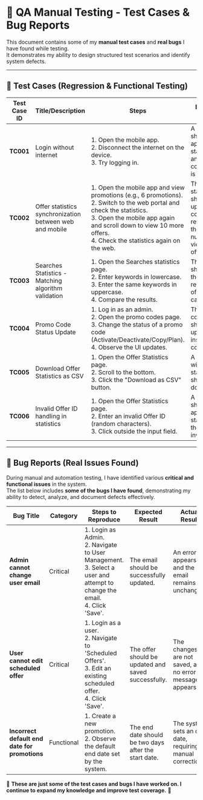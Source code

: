 # 📝 QA Manual Testing - Test Cases & Bug Reports  

This document contains some of my **manual test cases** and **real bugs** I have found while testing.  
It demonstrates my ability to design structured test scenarios and identify system defects.  

---

## 📌 Test Cases (Regression & Functional Testing)

| **Test Case ID** | **Title/Description** | **Steps** | **Expected Result** | **Pass / Fail** | **Comments** |
|-----------------|----------------------|----------|----------------------|----------------|-----------|
| **TC001** | Login without internet | 1. Open the mobile app.<br>2. Disconnect the internet on the device.<br>3. Try logging in. | A message should appear stating that an internet connection is required. | **Pass** | Error message displayed correctly. |
| **TC002** | Offer statistics synchronization between web and mobile | 1. Open the mobile app and view promotions (e.g., 6 promotions).<br>2. Switch to the web portal and check the statistics.<br>3. Open the mobile app again and scroll down to view 10 more offers.<br>4. Check the statistics again on the web. | The statistics should update correctly, reflecting the new number of viewed offers. | **Fail** | The web statistics do not update immediately, leading to discrepancies. |
| **TC003** | Searches Statistics - Matching algorithm validation | 1. Open the Searches statistics page.<br>2. Enter keywords in lowercase.<br>3. Enter the same keywords in uppercase.<br>4. Compare the results. | The results should be the same, regardless of letter case. | **Pass** | Search returns correct results. |
| **TC004** | Promo Code Status Update | 1. Log in as an admin.<br>2. Open the promo codes page.<br>3. Change the status of a promo code (Activate/Deactivate/Copy/Plan).<br>4. Observe the UI updates. | The promo code status should update instantly and correctly. | **Fail** | The UI does not always reflect the new status immediately. |
| **TC005** | Download Offer Statistics as CSV | 1. Open the Offer Statistics page.<br>2. Scroll to the bottom.<br>3. Click the "Download as CSV" button. | A CSV file with statistics should be downloaded. | **Pass** | CSV file downloads successfully. |
| **TC006** | Invalid Offer ID handling in statistics | 1. Open the Offer Statistics page.<br>2. Enter an invalid Offer ID (random characters).<br>3. Click outside the input field. | A message should appear stating that the ID is invalid. | **Fail** | No message appears, and the statistics remain unchanged. |

---

## 🐞 Bug Reports (Real Issues Found)  

During manual and automation testing, I have identified various **critical and functional issues** in the system.  
The list below includes **some of the bugs I have found**, demonstrating my ability to detect, analyze, and document defects effectively.  

| **Bug Title** | **Category** | **Steps to Reproduce** | **Expected Result** | **Actual Result** |
|--------------|-------------|------------------------|----------------------|--------------------|
| **Admin cannot change user email** | Critical | 1. Login as Admin.<br>2. Navigate to User Management.<br>3. Select a user and attempt to change the email.<br>4. Click 'Save'. | The email should be successfully updated. | An error appears, and the email remains unchanged. |
| **User cannot edit scheduled offer** | Critical | 1. Login as a user.<br>2. Navigate to 'Scheduled Offers'.<br>3. Edit an existing scheduled offer.<br>4. Click 'Save'. | The offer should be updated and saved successfully. | The changes are not saved, and no error message appears. |
| **Incorrect default end date for promotions** | Functional | 1. Create a new promotion.<br>2. Observe the default end date set by the system. | The end date should be two days after the start date. | The system sets an old date, requiring manual correction. |

📌 **These are just some of the test cases and bugs I have worked on. I continue to expand my knowledge and improve test coverage.** 🚀  
